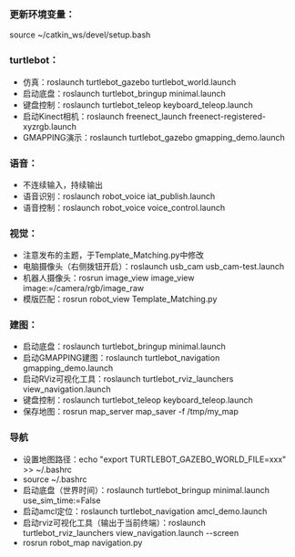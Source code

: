 ### 更新环境变量：
source ~/catkin_ws/devel/setup.bash

### turtlebot：
- 仿真：roslaunch turtlebot_gazebo turtlebot_world.launch
- 启动底盘：roslaunch turtlebot_bringup minimal.launch
- 键盘控制：roslaunch turtlebot_teleop keyboard_teleop.launch
- 启动Kinect相机：roslaunch freenect_launch freenect-registered-xyzrgb.launch
- GMAPPING演示：roslaunch turtlebot_gazebo gmapping_demo.launch

### 语音：
- 不连续输入，持续输出
- 语音识别：roslaunch robot_voice iat_publish.launch
- 语音控制：roslaunch robot_voice voice_control.launch

### 视觉：
- 注意发布的主题，于Template_Matching.py中修改
- 电脑摄像头（右侧拨钮开启）：roslaunch usb_cam usb_cam-test.launch
- 机器人摄像头：rosrun image_view image_view image:=/camera/rgb/image_raw
- 模版匹配：rosrun robot_view Template_Matching.py

### 建图：
- 启动底盘：roslaunch turtlebot_bringup minimal.launch
- 启动GMAPPING建图：roslaunch turtlebot_navigation gmapping_demo.launch
- 启动RViz可视化工具：roslaunch turtlebot_rviz_launchers view_navigation.launch
- 键盘控制：roslaunch turtlebot_teleop keyboard_teleop.launch
- 保存地图：rosrun map_server map_saver -f /tmp/my_map

### 导航
- 设置地图路径：echo "export TURTLEBOT_GAZEBO_WORLD_FILE=xxx" >> ~/.bashrc 
- source ~/.bashrc
- 启动底盘（世界时间）：roslaunch turtlebot_bringup minimal.launch use_sim_time:=False 
- 启动amcl定位：roslaunch turtlebot_navigation amcl_demo.launch 
- 启动rviz可视化工具（输出于当前终端）：roslaunch turtlebot_rviz_launchers view_navigation.launch --screen 
- rosrun robot_map navigation.py